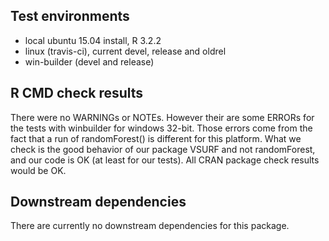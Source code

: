 ## Test environments
* local ubuntu 15.04 install, R 3.2.2
* linux (travis-ci), current devel, release and oldrel
* win-builder (devel and release)

## R CMD check results
There were no WARNINGs or NOTEs.
However their are some ERRORs for the tests with winbuilder
for windows 32-bit.
Those errors come from the fact that a run of randomForest()
is different for this platform.
What we check is the good behavior of our package VSURF and not
randomForest, and our code is OK (at least for our tests).
All CRAN package check results would be OK.

## Downstream dependencies
There are currently no downstream dependencies for this package.